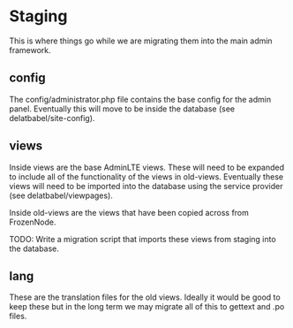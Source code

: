 # Staging

This is where things go while we are migrating them into the main admin framework.

## config

The config/administrator.php file contains the base config for the admin panel.  Eventually
this will move to be inside the database (see delatbabel/site-config).

## views

Inside views are the base AdminLTE views.  These will need to be expanded to include all of the
functionality of the views in old-views.  Eventually these views will need to be imported into
the database using the service provider (see delatbabel/viewpages).

Inside old-views are the views that have been copied across from FrozenNode.

TODO: Write a migration script that imports these views from staging into the database.

## lang

These are the translation files for the old views.  Ideally it would be good to keep these but
in the long term we may migrate all of this to gettext and .po files.
